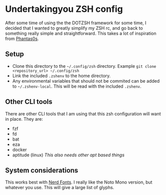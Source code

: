 # Undertakingyou ZSH config

After some time of using the the DOTZSH framework for some time, I decided that
I wanted to greatly simplify my ZSH rc, and go back to something really simple
and straightforward. This takes a lot of inspiration from
[Phantas0s](https://github.com/Phantas0s/.dotfiles/tree/master/zsh).

## Setup

* Clone this directory to the `~/.config/zsh` directory. Example `git clone
    <repository_url> ~/.config/zsh`
* Link the included `.zshenv` to the home directory.
* Any environmental variables that should not be commited can be added to
  `~/.zshenv-local`. This will be read with the included `.zshenv`.

## Other CLI tools

There are other CLI tools that I am using that this zsh configuration will want
in place. They are:
* fzf
* fd
* bat
* eza
* docker
* aptitude (linux) _This also needs other apt based things_

## System considerations
This works best with [Nerd Fonts](https://github.com/ryanoasis/nerd-fonts). I
really like the Noto Mono version, but whatever you use. This will give a large
list of glyphs.
